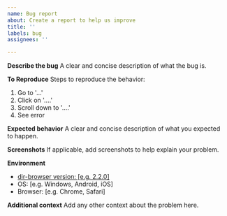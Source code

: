 ```yaml
---
name: Bug report
about: Create a report to help us improve
title: ''
labels: bug
assignees: ''

---
```


**Describe the bug**
A clear and concise description of what the bug is.

**To Reproduce**
Steps to reproduce the behavior:
1. Go to '...'
2. Click on '....'
3. Scroll down to '....'
4. See error

**Expected behavior**
A clear and concise description of what you expected to happen.

**Screenshots**
If applicable, add screenshots to help explain your problem.

**Environment**
- <ins>dir-browser version: [e.g. 2.2.0]      </ins>
 - OS: [e.g. Windows, Android, iOS]
 - Browser: [e.g. Chrome, Safari]

**Additional context**
Add any other context about the problem here.
